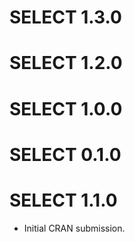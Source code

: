 # SELECT 1.3.0

# SELECT 1.2.0

# SELECT 1.0.0

# SELECT 0.1.0

# SELECT 1.1.0

* Initial CRAN submission.
